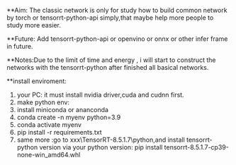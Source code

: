 **Aim:
The classic network is only for study how to build common network by torch or tensorrt-python-api simply,that maybe help more people to study more easier.

**Future:
 Add tensorrt-python-api or openvino  or onnx or other infer frame in future.

**Notes:Due to the limit of time and energy , i will  start to construct the networks  with the tensorrt-python after finished all basical networks.

**install enviroment:
1. your PC: it must install nvidia driver,cuda and cudnn first.
2. make python env:
 21. install miniconda or ananconda
 22. conda create -n myenv python=3.9
 23. conda activate  myenv
 24. pip install -r requirements.txt
 25. same more :go to xxx\TensorRT-8.5.1.7\python,and install tensorrt-python version via your python version:
   pip install tensorrt-8.5.1.7-cp39-none-win_amd64.whl

